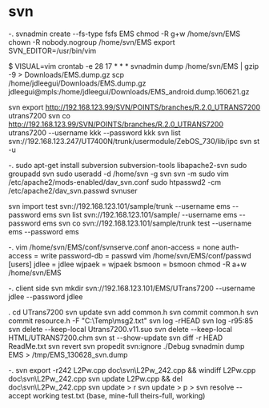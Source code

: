 # svn

-. svnadmin create --fs-type fsfs EMS
   chmod -R g+w /home/svn/EMS
   chown -R nobody.nogroup /home/svn/EMS
   export SVN_EDITOR=/usr/bin/vim
   
$ VISUAL=vim crontab -e
28 17 * * * svnadmin dump /home/svn/EMS | gzip -9 > Downloads/EMS.dump.gz
scp /home/jdleegui/Downloads/EMS.dump.gz jdleegui@mpls:/home/jdleegui/Downloads/EMS_android.dump.160621.gz

svn export http://192.168.123.99/SVN/POINTS/branches/R.2.0_UTRANS7200 utrans7200
svn co http://192.168.123.99/SVN/POINTS/branches/R.2.0_UTRANS7200 utrans7200 --username kkk --password kkk
svn list svn://192.168.123.247/UT7400N/trunk/usermodule/ZebOS_730/lib/ipc
svn st -u

-. sudo apt-get install subversion subversion-tools libapache2-svn
   sudo groupadd svn
   sudo useradd -d /home/svn -g svn svn -m
   sudo vim /etc/apache2/mods-enabled/dav_svn.conf
   sudo htpasswd2 -cm /etc/apache2/dav_svn.passwd svnuser


   svn import test svn://192.168.123.101/sample/trunk --username ems --password ems
   svn list svn://192.168.123.101/sample/ --username ems --password ems
   svn co svn://192.168.123.101/sample/trunk test --username ems --password ems
   
   -. vim /home/svn/EMS/conf/svnserve.conf
   anon-access = none
   auth-access = write
   password-db = passwd
   vim /home/svn/EMS/conf/passwd
   [users]
   jdlee = jdlee
   wjpaek = wjpaek
   bsmoon = bsmoon
   chmod -R a+w /home/svn/EMS


-. client side
   svn mkdir svn://192.168.123.101/EMS/UTrans7200 --username jdlee --password jdlee

. cd UTrans7200
   svn update
   svn add common.h
   svn commit common.h
   svn commit resource.h -F "C:\Temp\msg2.txt"
   svn log -rHEAD
   svn log -r95:85
   svn delete --keep-local Utrans7200.v11.suo
   svn delete --keep-local HTML/UTRANS7200.chm
   svn st --show-update
   svn diff -r HEAD ReadMe.txt
   svn revert
   svn propedit svn:ignore ./Debug
   svnadmin dump EMS > /tmp/EMS_130628_svn.dump
   
   -. svn export -r242 L2Pw.cpp        doc\svn\L2Pw_242.cpp        && windiff L2Pw.cpp        doc\svn\L2Pw_242.cpp
   svn update L2Pw.cpp        && del doc\svn\L2Pw_242.cpp
   svn update > r
   svn update > p >
   svn resolve --accept working test.txt (base, mine-full theirs-full, working)



